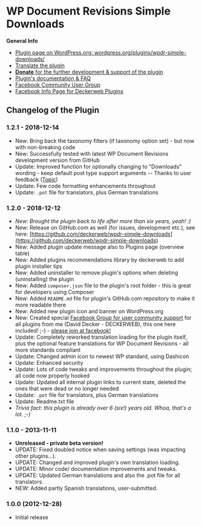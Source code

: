 # WP Document Revisions Simple Downloads

**General Info**

* [Plugin page on WordPress.org: wordpress.org/plugins/wpdr-simple-downloads/](https://wordpress.org/plugins/wpdr-simple-downloads/)
* [Translate the plugin](https://translate.wordpress.org/projects/wp-plugins/wpdr-simple-downloads)
* [**Donate** for the further development & support of the plugin](https://www.paypal.me/deckerweb)
* [Plugin's documentation & FAQ](https://wordpress.org/plugins/wpdr-simple-downloads/#faq)
* [Facebook Community User Group](https://www.facebook.com/groups/deckerweb.wordpress.plugins/)
* [Facebook Info Page for Deckerweb Plugins](https://www.facebook.com/deckerweb.wordpress.plugins/)


## Changelog of the Plugin

### 1.2.1 - 2018-12-14 

* New: Bring back the taxonomy filters (if taxonomy option set) - but now with non-breaking code
* New: Successfully tested with latest WP Document Revisions development version from GitHub
* Update: Improved function for optionally changing to "Downloads" wording - keep default post type support arguments -- Thanks to user feedback ([Topic](https://wordpress.org/support/topic/wpdr-will-support-featured-image/))
* Update: Few code formatting enhancements throughout
* Update: `.pot` file for translators, plus German translations


### 1.2.0 - 2018-12-12 

* *New: Brought the plugin back to life after more than six years, yeah! :)*
* New: Release on GitHub.com as well (for issues, development etc.), see here: [https://github.com/deckerweb/wpdr-simple-downloads](https://github.com/deckerweb/wpdr-simple-downloads)
* New: Added plugin update message also to Plugins page (overview table)
* New: Added plugins recommendations library by deckerweb to add plugin installer tips
* New: Added uninstaller to remove plugin's options when deleting (uninstalling) the plugin
* New: Added `composer.json` file to the plugin's root folder - this is great for developers using Composer
* New: Added `README.md` file for plugin's GitHub.com repository to make it more readable there
* New: Added new plugin icon and banner on WordPress.org
* New: Created special [Facebook Group for user community support](https://www.facebook.com/groups/deckerweb.wordpress.plugins/) for all plugins from me (David Decker - DECKERWEB), this one here included! ;-) - [please join at facebook!](https://www.facebook.com/groups/deckerweb.wordpress.plugins/)
* Update: Completely reworked translation loading for the plugin itself, plus the optional feature translations for WP Document Revisions - all more standards compliant
* Update: Changed admin icon to newest WP standard, using Dashicon
* Update: Enhanced security
* Update: Lots of code tweaks and improvements throughout the plugin; all code now properly hooked
* Update: Updated all internal plugin links to current state, deleted the ones that were dead or no longer needed
* Update: `.pot` file for translators, plus German translations
* Update: Readme.txt file
* *Trivia fact: this plugin is already over 6 (six!) years old. Whoa, that's a lot. ;-)*


### 1.1.0 - 2013-11-11

* **Unreleased - private beta version!**
* UPDATE: Fixed doubled notice when saving settings (was impacting other plugins...).
* UPDATE: Changed and improved plugin's own translation loading.
* UPDATE: Minor code/ documentation improvements and tweaks.
* UPDATE: Updated German translations and also the .pot file for all translators.
* NEW: Added partly Spanish translations, user-submitted.


### 1.0.0 (2012-12-28)

* Initial release